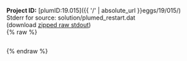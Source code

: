 **Project ID:** [plumID:19.015]({{ '/' | absolute_url }}eggs/19/015/)  
Stderr for source:  solution/plumed_restart.dat   
(download [zipped raw stdout](plumed_restart.dat.plumed.stdout.txt.zip))  
{% raw %}
<pre>
</pre>
{% endraw %}
